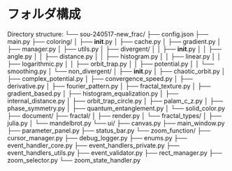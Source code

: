 # フォルダ構成

Directory structure:
└── sou-240517-new_frac/
    ├── config.json
    ├── main.py
    ├── coloring/
    │   ├── __init__.py
    │   ├── cache.py
    │   ├── gradient.py
    │   ├── manager.py
    │   ├── utils.py
    │   ├── divergent/
    │   │   ├── __init__.py
    │   │   ├── angle.py
    │   │   ├── distance.py
    │   │   ├── histogram.py
    │   │   ├── linear.py
    │   │   ├── logarithmic.py
    │   │   ├── orbit_trap.py
    │   │   ├── potential.py
    │   │   └── smoothing.py
    │   └── non_divergent/
    │       ├── __init__.py
    │       ├── chaotic_orbit.py
    │       ├── complex_potential.py
    │       ├── convergence_speed.py
    │       ├── derivative.py
    │       ├── fourier_pattern.py
    │       ├── fractal_texture.py
    │       ├── gradient_based.py
    │       ├── histogram_equalization.py
    │       ├── internal_distance.py
    │       ├── orbit_trap_circle.py
    │       ├── palam_c_z.py
    │       ├── phase_symmetry.py
    │       ├── quantum_entanglement.py
    │       └── solid_color.py
    ├── document/
    ├── fractal/
    │   ├── render.py
    │   └── fractal_types/
    │       ├── julia.py
    │       └── mandelbrot.py
    └── ui/
        ├── canvas.py
        ├── main_window.py
        ├── parameter_panel.py
        ├── status_bar.py
        └── zoom_function/
            ├── cursor_manager.py
            ├── debug_logger.py
            ├── enums.py
            ├── event_handler_core.py
            ├── event_handlers_private.py
            ├── event_handlers_utils.py
            ├── event_validator.py
            ├── rect_manager.py
            ├── zoom_selector.py
            └── zoom_state_handler.py
